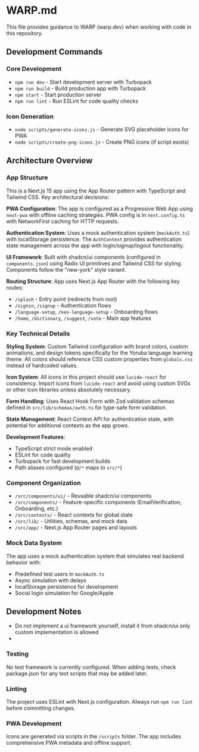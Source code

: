 # WARP.md

This file provides guidance to WARP (warp.dev) when working with code in this repository.

## Development Commands

### Core Development
- `npm run dev` - Start development server with Turbopack
- `npm run build` - Build production app with Turbopack  
- `npm start` - Start production server
- `npm run lint` - Run ESLint for code quality checks

### Icon Generation
- `node scripts/generate-icons.js` - Generate SVG placeholder icons for PWA
- `node scripts/create-png-icons.js` - Create PNG icons (if script exists)

## Architecture Overview

### App Structure
This is a Next.js 15 app using the App Router pattern with TypeScript and Tailwind CSS. Key architectural decisions:

**PWA Configuration**: The app is configured as a Progressive Web App using `next-pwa` with offline caching strategies. PWA config is in `next.config.ts` with NetworkFirst caching for HTTP requests.

**Authentication System**: Uses a mock authentication system (`mockAuth.ts`) with localStorage persistence. The `AuthContext` provides authentication state management across the app with login/signup/logout functionality.

**UI Framework**: Built with shadcn/ui components (configured in `components.json`) using Radix UI primitives and Tailwind CSS for styling. Components follow the "new-york" style variant.

**Routing Structure**: App uses Next.js App Router with the following key routes:
- `/splash` - Entry point (redirects from root)
- `/signin`, `/signup` - Authentication flows
- `/language-setup`, `/neo-language-setup` - Onboarding flows
- `/home`, `/dictionary`, `/suggest`, `/vote` - Main app features

### Key Technical Details

**Styling System**: Custom Tailwind configuration with brand colors, custom animations, and design tokens specifically for the Yoruba language learning theme. All colors should reference CSS custom properties from `globals.css` instead of hardcoded values.

**Icon System**: All icons in this project should use `lucide-react` for consistency. Import icons from `lucide-react` and avoid using custom SVGs or other icon libraries unless absolutely necessary.

**Form Handling**: Uses React Hook Form with Zod validation schemas defined in `src/lib/schemas/auth.ts` for type-safe form validation.

**State Management**: React Context API for authentication state, with potential for additional contexts as the app grows.

**Development Features**:
- TypeScript strict mode enabled
- ESLint for code quality
- Turbopack for fast development builds
- Path aliases configured (`@/*` maps to `src/*`)

### Component Organization
- `/src/components/ui/` - Reusable shadcn/ui components
- `/src/components/` - Feature-specific components (EmailVerification, Onboarding, etc.)
- `/src/contexts/` - React contexts for global state
- `/src/lib/` - Utilities, schemas, and mock data
- `/src/app/` - Next.js App Router pages and layouts

### Mock Data System
The app uses a mock authentication system that simulates real backend behavior with:
- Predefined test users in `mockAuth.ts`
- Async simulation with delays
- localStorage persistence for development
- Social login simulation for Google/Apple

## Development Notes
- Do not implement a ui framework yourself, install it from shadcn/ui only custom implementation is allowed
- 

### Testing
No test framework is currently configured. When adding tests, check package.json for any test scripts that may be added later.

### Linting
The project uses ESLint with Next.js configuration. Always run `npm run lint` before committing changes.

### PWA Development
Icons are generated via scripts in the `/scripts` folder. The app includes comprehensive PWA metadata and offline support.